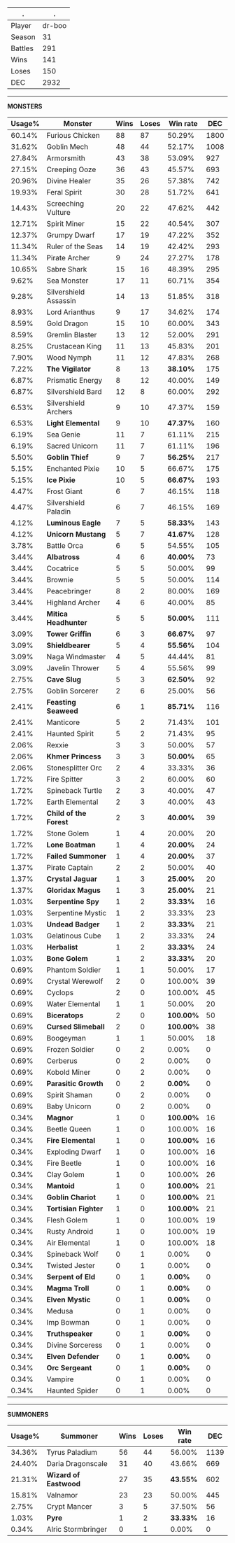 .|.
|-|-
Player|dr-boo
Season|31
Battles|291
Wins|141
Loses|150
DEC|2932

---
**MONSTERS**

Usage%|Monster|Wins|Loses|Win rate|DEC|
-|-|-|-|-|-|
60.14%|Furious Chicken|88|87|50.29%|1800|
31.62%|Goblin Mech|48|44|52.17%|1008|
27.84%|Armorsmith|43|38|53.09%|927|
27.15%|Creeping Ooze|36|43|45.57%|693|
20.96%|Divine Healer|35|26|57.38%|742|
19.93%|Feral Spirit|30|28|51.72%|641|
14.43%|Screeching Vulture|20|22|47.62%|442|
12.71%|Spirit Miner|15|22|40.54%|307|
12.37%|Grumpy Dwarf|17|19|47.22%|352|
11.34%|Ruler of the Seas|14|19|42.42%|293|
11.34%|Pirate Archer|9|24|27.27%|178|
10.65%|Sabre Shark|15|16|48.39%|295|
9.62%|Sea Monster|17|11|60.71%|354|
9.28%|Silvershield Assassin|14|13|51.85%|318|
8.93%|Lord Arianthus|9|17|34.62%|174|
8.59%|Gold Dragon|15|10|60.00%|343|
8.59%|Gremlin Blaster|13|12|52.00%|291|
8.25%|Crustacean King|11|13|45.83%|201|
7.90%|Wood Nymph|11|12|47.83%|268|
7.22%|**The Vigilator**|8|13|**38.10%**|175|
6.87%|Prismatic Energy|8|12|40.00%|149|
6.87%|Silvershield Bard|12|8|60.00%|292|
6.53%|Silvershield Archers|9|10|47.37%|159|
6.53%|**Light Elemental**|9|10|**47.37%**|160|
6.19%|Sea Genie|11|7|61.11%|215|
6.19%|Sacred Unicorn|11|7|61.11%|196|
5.50%|**Goblin Thief**|9|7|**56.25%**|217|
5.15%|Enchanted Pixie|10|5|66.67%|175|
5.15%|**Ice Pixie**|10|5|**66.67%**|193|
4.47%|Frost Giant|6|7|46.15%|118|
4.47%|Silvershield Paladin|6|7|46.15%|169|
4.12%|**Luminous Eagle**|7|5|**58.33%**|143|
4.12%|**Unicorn Mustang**|5|7|**41.67%**|128|
3.78%|Battle Orca|6|5|54.55%|105|
3.44%|**Albatross**|4|6|**40.00%**|73|
3.44%|Cocatrice|5|5|50.00%|99|
3.44%|Brownie|5|5|50.00%|114|
3.44%|Peacebringer|8|2|80.00%|169|
3.44%|Highland Archer|4|6|40.00%|85|
3.44%|**Mitica Headhunter**|5|5|**50.00%**|111|
3.09%|**Tower Griffin**|6|3|**66.67%**|97|
3.09%|**Shieldbearer**|5|4|**55.56%**|104|
3.09%|Naga Windmaster|4|5|44.44%|81|
3.09%|Javelin Thrower|5|4|55.56%|99|
2.75%|**Cave Slug**|5|3|**62.50%**|92|
2.75%|Goblin Sorcerer|2|6|25.00%|56|
2.41%|**Feasting Seaweed**|6|1|**85.71%**|116|
2.41%|Manticore|5|2|71.43%|101|
2.41%|Haunted Spirit|5|2|71.43%|95|
2.06%|Rexxie|3|3|50.00%|57|
2.06%|**Khmer Princess**|3|3|**50.00%**|65|
2.06%|Stonesplitter Orc|2|4|33.33%|36|
1.72%|Fire Spitter|3|2|60.00%|60|
1.72%|Spineback Turtle|2|3|40.00%|47|
1.72%|Earth Elemental|2|3|40.00%|43|
1.72%|**Child of the Forest**|2|3|**40.00%**|39|
1.72%|Stone Golem|1|4|20.00%|20|
1.72%|**Lone Boatman**|1|4|**20.00%**|24|
1.72%|**Failed Summoner**|1|4|**20.00%**|37|
1.37%|Pirate Captain|2|2|50.00%|40|
1.37%|**Crystal Jaguar**|1|3|**25.00%**|20|
1.37%|**Gloridax Magus**|1|3|**25.00%**|21|
1.03%|**Serpentine Spy**|1|2|**33.33%**|16|
1.03%|Serpentine Mystic|1|2|33.33%|23|
1.03%|**Undead Badger**|1|2|**33.33%**|21|
1.03%|Gelatinous Cube|1|2|33.33%|24|
1.03%|**Herbalist**|1|2|**33.33%**|24|
1.03%|**Bone Golem**|1|2|**33.33%**|20|
0.69%|Phantom Soldier|1|1|50.00%|17|
0.69%|Crystal Werewolf|2|0|100.00%|39|
0.69%|Cyclops|2|0|100.00%|45|
0.69%|Water Elemental|1|1|50.00%|20|
0.69%|**Biceratops**|2|0|**100.00%**|50|
0.69%|**Cursed Slimeball**|2|0|**100.00%**|38|
0.69%|Boogeyman|1|1|50.00%|18|
0.69%|Frozen Soldier|0|2|0.00%|0|
0.69%|Cerberus|0|2|0.00%|0|
0.69%|Kobold Miner|0|2|0.00%|0|
0.69%|**Parasitic Growth**|0|2|**0.00%**|0|
0.69%|Spirit Shaman|0|2|0.00%|0|
0.69%|Baby Unicorn|0|2|0.00%|0|
0.34%|**Magnor**|1|0|**100.00%**|16|
0.34%|Beetle Queen|1|0|100.00%|16|
0.34%|**Fire Elemental**|1|0|**100.00%**|16|
0.34%|Exploding Dwarf|1|0|100.00%|16|
0.34%|Fire Beetle|1|0|100.00%|16|
0.34%|Clay Golem|1|0|100.00%|26|
0.34%|**Mantoid**|1|0|**100.00%**|21|
0.34%|**Goblin Chariot**|1|0|**100.00%**|21|
0.34%|**Tortisian Fighter**|1|0|**100.00%**|21|
0.34%|Flesh Golem|1|0|100.00%|19|
0.34%|Rusty Android|1|0|100.00%|19|
0.34%|Air Elemental|1|0|100.00%|18|
0.34%|Spineback Wolf|0|1|0.00%|0|
0.34%|Twisted Jester|0|1|0.00%|0|
0.34%|**Serpent of Eld**|0|1|**0.00%**|0|
0.34%|**Magma Troll**|0|1|**0.00%**|0|
0.34%|**Elven Mystic**|0|1|**0.00%**|0|
0.34%|Medusa|0|1|0.00%|0|
0.34%|Imp Bowman|0|1|0.00%|0|
0.34%|**Truthspeaker**|0|1|**0.00%**|0|
0.34%|Divine Sorceress|0|1|0.00%|0|
0.34%|**Elven Defender**|0|1|**0.00%**|0|
0.34%|**Orc Sergeant**|0|1|**0.00%**|0|
0.34%|Vampire|0|1|0.00%|0|
0.34%|Haunted Spider|0|1|0.00%|0|

---
**SUMMONERS**

Usage%|Summoner|Wins|Loses|Win rate|DEC|
-|-|-|-|-|-|
34.36%|Tyrus Paladium|56|44|56.00%|1139|
24.40%|Daria Dragonscale|31|40|43.66%|669|
21.31%|**Wizard of Eastwood**|27|35|**43.55%**|602|
15.81%|Valnamor|23|23|50.00%|445|
2.75%|Crypt Mancer|3|5|37.50%|56|
1.03%|**Pyre**|1|2|**33.33%**|16|
0.34%|Alric Stormbringer|0|1|0.00%|0|
